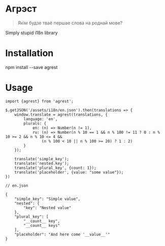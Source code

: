 Агрэст
======

> Якім будзе тваё першае слова на роднай мове?

Simply stupid i18n library

Installation
============

npm install --save agrest

Usage
=====

    import {agrest} from 'agrest';

    $.getJSON('/assets/i18n/en.json').then(translations => {
        window.translate = agrest(translations, {
            language: 'en',
            plurals: {
                en: (n) => Number(n != 1),
                ru: (n) => Number(n % 10 == 1 && n % 100 != 11 ? 0 : n % 10 >= 2 && n % 10 <= 4 && 
                    (n % 100 < 10 || n % 100 >= 20) ? 1 : 2)
            }
        });
        
        translate('simple_key');
        translate('nested.key');
        translate('plural_key', {count: 1});
        translate('placeholder', {value: "some value"});
    })
    
    // en.json
    
    {
        "simple_key": "Simple value",
        "nested": {
            "key": "Nested value"
        },
        "plural_key": [
            "__count__ key",
            "__count__ keys"
        ],
        "placeholder": "And here come '__value__'"
    }
